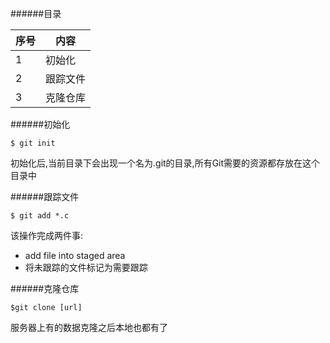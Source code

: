 ######目录

|序号|  内容  |
|----|--------|
|  1 | 初始化 |
|  2 |跟踪文件|
|  3 |克隆仓库|

######初始化

```
$ git init
```

初始化后,当前目录下会出现一个名为.git的目录,所有Git需要的资源都存放在这个目录中

######跟踪文件

```
$ git add *.c
```

该操作完成两件事:

- add file into staged area
- 将未跟踪的文件标记为需要跟踪

######克隆仓库

```
$git clone [url]
```

服务器上有的数据克隆之后本地也都有了

